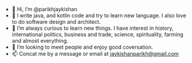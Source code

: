 - 👋 Hi, I’m @parikhjaykishan
- 👀 I write java, and kotlin code and try to learn new language. I also love to do software design and architect.
- 🌱 I’m always curious to learn new things. I have interest in history, international politics, business and trade, science, spirituality, farming and almost everything.
- 💞️ I’m looking to meet people and enjoy good coversation.
- 📫 Concat me by a message or email at <jaykishanparikh@gmail.com>

<!---
parikhjaykishan/parikhjaykishan is a ✨ special ✨ repository because its `README.md` (this file) appears on your GitHub profile.
You can click the Preview link to take a look at your changes.
--->
